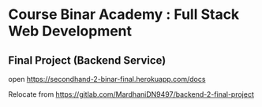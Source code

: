 # Course Binar Academy : Full Stack Web Development

## Final Project (Backend Service)
open https://secondhand-2-binar-final.herokuapp.com/docs

Relocate from https://gitlab.com/MardhaniDN9497/backend-2-final-project


